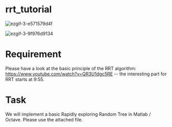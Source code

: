 # rrt_tutorial


![ezgif-3-e571579d4f](https://github.com/christianpfitzner/rrt_tutorial/assets/20952014/014b1dd1-351f-4502-9095-47e2459b590e)

![ezgif-3-9f976d9134](https://github.com/christianpfitzner/rrt_tutorial/assets/20952014/dec31283-cc06-4ec8-8673-3438c9370ff1)



# Requirement
Please have a look at the basic principle of the RRT algorithm: 
https://www.youtube.com/watch?v=QR3U1dgc5RE -- the interesting part for RRT starts at 9:55. 


# Task
We will implement a basic Rapidly exploring Random Tree in Matlab / Octave. Please use the attached file. 



